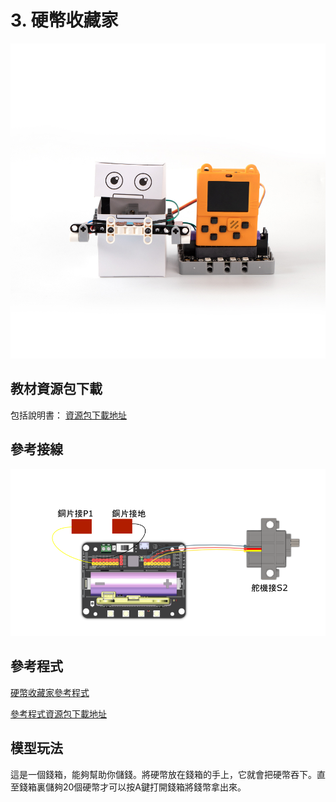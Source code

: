 # 3. 硬幣收藏家

![](../../images/coin3.jpg)

## 教材資源包下載

包括說明書： [資源包下載地址](https://bit.ly/AIHealthCareSetBuildingGuide)

## 參考接線

![](../../images/coin_wire.png)

## 參考程式

[硬幣收藏家參考程式](https://makecode.com/_VAsVDK2y8AYd)

[參考程式資源包下載地址](https://bit.ly/AIHealthCareSetHex)

## 模型玩法

這是一個錢箱，能夠幫助你儲錢。將硬幣放在錢箱的手上，它就會把硬幣吞下。直至錢箱裏儲夠20個硬幣才可以按A鍵打開錢箱將錢幣拿出來。
